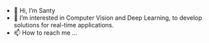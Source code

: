 - 👋 Hi, I’m Santy
- 👀 I’m interested in Computer Vision and Deep Learning, to develop solutions for real-time applications.
- 📫 How to reach me ...

<!---
SantySan7/SantySan7 is a ✨ special ✨ repository because its `README.md` (this file) appears on your GitHub profile.
You can click the Preview link to take a look at your changes.
--->
